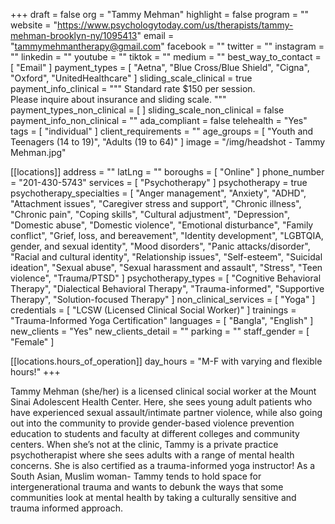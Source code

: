 +++
draft = false
org = "Tammy Mehman"
highlight = false
program = ""
website = "https://www.psychologytoday.com/us/therapists/tammy-mehman-brooklyn-ny/1095413"
email = "tammymehmantherapy@gmail.com"
facebook = ""
twitter = ""
instagram = ""
linkedin = ""
youtube = ""
tiktok = ""
medium = ""
best_way_to_contact = [ "Email" ]
payment_types = [
  "Aetna",
  "Blue Cross/Blue Shield",
  "Cigna",
  "Oxford",
  "UnitedHealthcare"
]
sliding_scale_clinical = true
payment_info_clinical = """
Standard rate $150 per session.  
Please inquire about insurance and sliding scale. """
payment_types_non_clinical = [ ]
sliding_scale_non_clinical = false
payment_info_non_clinical = ""
ada_compliant = false
telehealth = "Yes"
tags = [ "individual" ]
client_requirements = ""
age_groups = [ "Youth and Teenagers (14 to 19)", "Adults (19 to 64)" ]
image = "/img/headshot - Tammy Mehman.jpg"

[[locations]]
address = ""
latLng = ""
boroughs = [ "Online" ]
phone_number = "201-430-5743"
services = [ "Psychotherapy" ]
psychotherapy = true
psychotherapy_specialties = [
  "Anger management",
  "Anxiety",
  "ADHD",
  "Attachment issues",
  "Caregiver stress and support",
  "Chronic illness",
  "Chronic pain",
  "Coping skills",
  "Cultural adjustment",
  "Depression",
  "Domestic abuse",
  "Domestic violence",
  "Emotional disturbance",
  "Family conflict",
  "Grief, loss, and bereavement",
  "Identity development",
  "LGBTQIA, gender, and sexual identity",
  "Mood disorders",
  "Panic attacks/disorder",
  "Racial and cultural identity",
  "Relationship issues",
  "Self-esteem",
  "Suicidal ideation",
  "Sexual abuse",
  "Sexual harassment and assault",
  "Stress",
  "Teen violence",
  "Trauma/PTSD"
]
psychotherapy_types = [
  "Cognitive Behavioral Therapy",
  "Dialectical Behavioral Therapy",
  "Trauma-informed",
  "Supportive Therapy",
  "Solution-focused Therapy"
]
non_clinical_services = [ "Yoga" ]
credentials = [ "LCSW (Licensed Clinical Social Worker)" ]
trainings = "Trauma-Informed Yoga Certification"
languages = [ "Bangla", "English" ]
new_clients = "Yes"
new_clients_detail = ""
parking = ""
staff_gender = [ "Female" ]

  [[locations.hours_of_operation]]
  day_hours = "M-F with varying and flexible hours!"
+++

Tammy Mehman (she/her) is a licensed clinical social worker at the Mount Sinai Adolescent Health Center. Here, she sees young adult patients who have experienced sexual assault/intimate partner violence, while also going out into the community to provide gender-based violence prevention education to students and faculty at different colleges and community centers. When she’s not at the clinic, Tammy is a private practice psychotherapist where she sees adults with a range of mental health concerns. She is also certified as a trauma-informed yoga instructor! As a South Asian, Muslim woman- Tammy tends to hold space for intergenerational trauma and wants to debunk the ways that some communities look at mental health by taking a culturally sensitive and trauma informed approach.
